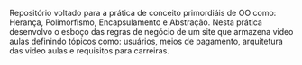 Repositório voltado para a prática de conceito primordiáis de OO como: Herança, Polimorfismo, Encapsulamento e Abstração.
Nesta prática desenvolvo o esboço das regras de negócio de um site que armazena video aulas definindo tópicos como: usuários, meios de pagamento, arquitetura das video aulas e requisitos para carreiras.
